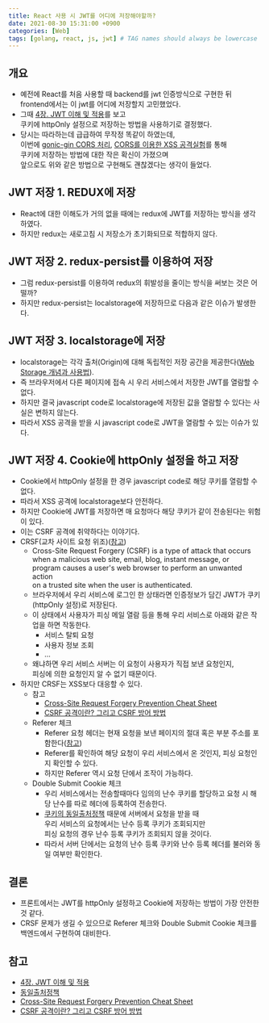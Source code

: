 ```yaml
---
title: React 사용 시 JWT를 어디에 저장해야할까?
date: 2021-08-30 15:31:00 +0900
categories: [Web]
tags: [golang, react, js, jwt] # TAG names should always be lowercase
---
```


## 개요
- 예전에 React를 처음 사용할 때 backend를 jwt 인증방식으로 구현한 뒤  
  frontend에서는 이 jwt를 어디에 저장할지 고민했었다.
- 그때 [4장. JWT 이해 및 적용](https://backend-intro.vlpt.us/4/)를 보고  
  쿠키에 httpOnly 설정으로 저장하는 방법을 사용하기로 결정했다.
- 당시는 따라하는데 급급하여 무작정 똑같이 하였는데,  
  이번에 [gonic-gin CORS 처리](https://a3magic3pocket.github.io/posts/cors/), [CORS를 이용한 XSS 공격실험](https://a3magic3pocket.github.io/posts/xss-cors-example/)를 통해  
  쿠키에 저장하는 방법에 대한 작은 확신이 가졌으며  
  앞으로도 위와 같은 방법으로 구현해도 괜찮겠다는 생각이 들었다.

## JWT 저장 1. REDUX에 저장
- React에 대한 이해도가 거의 없을 때에는 redux에 JWT를 저장하는 방식을 생각하였다.
- 하지만 redux는 새로고침 시 저장소가 초기화되므로 적합하지 않다.

## JWT 저장 2. redux-persist를 이용하여 저장
- 그럼 redux-persist를 이용하여 redux의 휘발성을 줄이는 방식을 써보는 것은 어떨까?
- 하지만 redux-persist는 localstorage에 저장하므로 다음과 같은 이슈가 발생한다.

## JWT 저장 3. localstorage에 저장
- localstorage는 각각 출처(Origin)에 대해 독립적인 저장 공간을 제공한다([Web Storage 개념과 사용법](https://developer.mozilla.org/ko/docs/Web/API/Web_Storage_API)).
- 즉 브라우저에서 다른 페이지에 접속 시 우리 서비스에서 저장한 JWT를 열람할 수 없다.
- 하지만 결국 javascript code로 localstorage에 저장된 값을 열람할 수 있다는 사실은 변하지 않는다.
- 따라서 XSS 공격을 받을 시 javascript code로 JWT을 열람할 수 있는 이슈가 있다.

## JWT 저장 4. Cookie에 httpOnly 설정을 하고 저장
- Cookie에서 httpOnly 설정을 한 경우 javascript code로 해당 쿠키를 열람할 수 없다.
- 따라서 XSS 공격에 localstorage보다 안전하다.
- 하지만 Cookie에 JWT를 저장하면 매 요청마다 해당 쿠키가 같이 전송된다는 위험이 있다.
- 이는 CSRF 공격에 취약하다는 이야기다.
- CRSF(교차 사이트 요청 위조)([참고](https://cheatsheetseries.owasp.org/cheatsheets/Cross-Site_Request_Forgery_Prevention_Cheat_Sheet.html))
    - Cross-Site Request Forgery (CSRF) is a type of attack that occurs  
      when a malicious web site, email, blog, instant message, or   
      program causes a user's web browser to perform an unwanted action  
      on a trusted site when the user is authenticated.
    - 브라우저에서 우리 서비스에 로그인 한 상태라면 인증정보가 담긴 JWT가 쿠키(httpOnly 설정)로 저장된다.  
    - 이 상태에서 사용자가 피싱 메일 열람 등을 통해 우리 서비스로 아래와 같은 작업을 하면 작동한다.
        - 서비스 탈퇴 요청
        - 사용자 정보 조회
        - ...
    - 왜냐하면 우리 서비스 서버는 이 요청이 사용자가 직접 보낸 요청인지,  
      피싱에 의한 요청인지 알 수 없기 때문이다. 
- 하지만 CRSF는 XSS보다 대응할 수 있다.
    - 참고
        - [Cross-Site Request Forgery Prevention Cheat Sheet](https://cheatsheetseries.owasp.org/cheatsheets/Cross-Site_Request_Forgery_Prevention_Cheat_Sheet.html)
        - [CSRF 공격이란? 그리고 CSRF 방어 방법](https://itstory.tk/entry/CSRF-%EA%B3%B5%EA%B2%A9%EC%9D%B4%EB%9E%80-%EA%B7%B8%EB%A6%AC%EA%B3%A0-CSRF-%EB%B0%A9%EC%96%B4-%EB%B0%A9%EB%B2%95)
    - Referer 체크
        - Referer 요청 헤더는 현재 요청을 보낸 페이지의 절대 혹은 부분 주소를 포함한다([참고](https://developer.mozilla.org/ko/docs/Web/HTTP/Headers/Referer))
        - Referer를 확인하여 해당 요청이 우리 서비스에서 온 것인지, 피싱 요청인지 확인할 수 있다.
        - 하지만 Referer 역시 요청 단에서 조작이 가능하다.
    - Double Submit Cookie 체크
        - 우리 서비스에서는 전송할때마다 임의의 난수 쿠키를 할당하고 요청 시 해당 난수를 따로 헤더에 등록하여 전송한다.
        - [쿠키의 동일출처정책](https://developer.mozilla.org/ko/docs/Web/Security/Same-origin_policy#%EA%B5%90%EC%B0%A8_%EC%B6%9C%EC%B2%98_%EB%8D%B0%EC%9D%B4%ED%84%B0_%EC%A0%80%EC%9E%A5%EC%86%8C_%EC%A0%91%EA%B7%BC) 때문에 서버에서 요청을 받을 때    
        우리 서비스의 요청에서는 난수 등록 쿠키가 조회되지만  
        피싱 요청의 경우 난수 등록 쿠키가 조회되지 않을 것이다.
        - 따라서 서버 단에서는 요청의 난수 등록 쿠키와 난수 등록 헤더를 불러와 동일 여부만 확인한다.
    
## 결론
- 프론트에서는 JWT를 httpOnly 설정하고 Cookie에 저장하는 방법이 가장 안전한 것 같다.
- CRSF 문제가 생길 수 있으므로 Referer 체크와 Double Submit Cookie 체크를  
  백엔드에서 구현하여 대비한다. 

## 참고
- [4장. JWT 이해 및 적용](https://backend-intro.vlpt.us/4/)
- [동일출처정책](https://developer.mozilla.org/ko/docs/Web/Security/Same-origin_policy#%EA%B5%90%EC%B0%A8_%EC%B6%9C%EC%B2%98_%EB%8D%B0%EC%9D%B4%ED%84%B0_%EC%A0%80%EC%9E%A5%EC%86%8C_%EC%A0%91%EA%B7%BC)
- [Cross-Site Request Forgery Prevention Cheat Sheet](https://cheatsheetseries.owasp.org/cheatsheets/Cross-Site_Request_Forgery_Prevention_Cheat_Sheet.html)
- [CSRF 공격이란? 그리고 CSRF 방어 방법](https://itstory.tk/entry/CSRF-%EA%B3%B5%EA%B2%A9%EC%9D%B4%EB%9E%80-%EA%B7%B8%EB%A6%AC%EA%B3%A0-CSRF-%EB%B0%A9%EC%96%B4-%EB%B0%A9%EB%B2%95)


